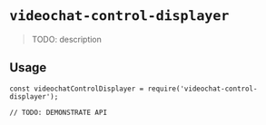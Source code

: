 # `videochat-control-displayer`

> TODO: description

## Usage

```
const videochatControlDisplayer = require('videochat-control-displayer');

// TODO: DEMONSTRATE API
```
